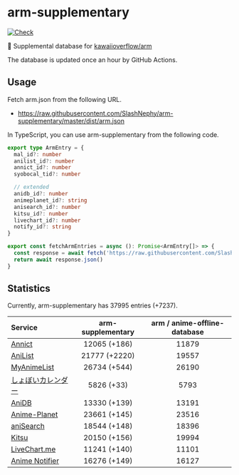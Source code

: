 # arm-supplementary

[![Check](https://github.com/SlashNephy/arm-supplementary/actions/workflows/check-node.yml/badge.svg)](https://github.com/SlashNephy/arm-supplementary/actions/workflows/check-node.yml)

💊 Supplemental database for [kawaiioverflow/arm](https://github.com/kawaiioverflow/arm)

The database is updated once an hour by GitHub Actions.

## Usage

Fetch arm.json from the following URL.

- https://raw.githubusercontent.com/SlashNephy/arm-supplementary/master/dist/arm.json

In TypeScript, you can use arm-supplementary from the following code.

```TypeScript
export type ArmEntry = {
  mal_id?: number
  anilist_id?: number
  annict_id?: number
  syobocal_tid?: number

  // extended
  anidb_id?: number
  animeplanet_id?: string
  anisearch_id?: number
  kitsu_id?: number
  livechart_id?: number
  notify_id?: string
}

export const fetchArmEntries = async (): Promise<ArmEntry[]> => {
  const response = await fetch('https://raw.githubusercontent.com/SlashNephy/arm-supplementary/master/dist/arm.json')
  return await response.json()
}
```

## Statistics

Currently, arm-supplementary has 37995 entries (+7237).

| Service                                     | arm-supplementary | arm / anime-offline-database |
| :------------------------------------------ | :---------------: | :--------------------------: |
| [Annict](https://annict.com)                |   12065 (+186)    |            11879             |
| [AniList](https://anilist.co)               |   21777 (+2220)   |            19557             |
| [MyAnimeList](https://myanimelist.net)      |   26734 (+544)    |            26190             |
| [しょぼいカレンダー](https://cal.syoboi.jp) |    5826 (+33)     |             5793             |
| [AniDB](https://anidb.net)                  |   13330 (+139)    |            13191             |
| [Anime-Planet](https://anime-planet.com)    |   23661 (+145)    |            23516             |
| [aniSearch](https://anisearch.com)          |   18544 (+148)    |            18396             |
| [Kitsu](https://kitsu.io)                   |   20150 (+156)    |            19994             |
| [LiveChart.me](https://livechart.me)        |   11241 (+140)    |            11101             |
| [Anime Notifier](https://notify.moe)        |   16276 (+149)    |            16127             |
